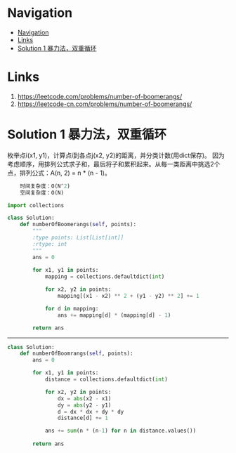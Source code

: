 # Navigation
- [Navigation](#navigation)
- [Links](#links)
- [Solution 1 暴力法，双重循环](#solution-1-%e6%9a%b4%e5%8a%9b%e6%b3%95%e5%8f%8c%e9%87%8d%e5%be%aa%e7%8e%af)

# Links
1. https://leetcode.com/problems/number-of-boomerangs/
2. https://leetcode-cn.com/problems/number-of-boomerangs/


# Solution 1 暴力法，双重循环
枚举点i(x1, y1)，计算点i到各点j(x2, y2)的距离，并分类计数(用dict保存)。
因为考虑顺序，用排列公式求子和，最后将子和累积起来。从每一类距离中挑选2个点，排列公式：A(n, 2) = n * (n - 1)。
```python
    时间复杂度：O(N^2)
    空间复杂度：O(N)
```
```python
import collections

class Solution:
    def numberOfBoomerangs(self, points):
        """
        :type points: List[List[int]]
        :rtype: int
        """
        ans = 0
        
        for x1, y1 in points:
            mapping = collections.defaultdict(int)

            for x2, y2 in points:
                mapping[(x1 - x2) ** 2 + (y1 - y2) ** 2] += 1

            for d in mapping:
                ans += mapping[d] * (mapping[d] - 1)  

        return ans
```
---
```python
class Solution:
    def numberOfBoomrangs(self, points):
        ans = 0

        for x1, y1 in points:
            distance = collections.defaultdict(int)

            for x2, y2 in points:
                dx = abs(x2 - x1)
                dy = abs(y2 - y1)
                d = dx * dx + dy * dy
                distance[d] += 1

            ans += sum(n * (n-1) for n in distance.values())
            
        return ans
```